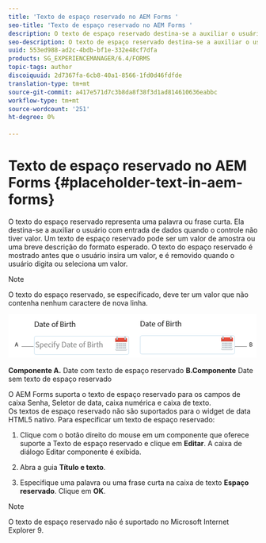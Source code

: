 ```yaml
---
title: 'Texto de espaço reservado no AEM Forms '
seo-title: 'Texto de espaço reservado no AEM Forms '
description: O texto de espaço reservado destina-se a auxiliar o usuário com a entrada de dados quando o controle não tem valor. Pode ser um valor de amostra ou uma breve descrição do formato esperado.
seo-description: O texto de espaço reservado destina-se a auxiliar o usuário com a entrada de dados quando o controle não tem valor. Pode ser um valor de amostra ou uma breve descrição do formato esperado.
uuid: 553ed988-ad2c-4bdb-bf1e-332e48cf7dfa
products: SG_EXPERIENCEMANAGER/6.4/FORMS
topic-tags: author
discoiquuid: 2d7367fa-6cb8-40a1-8566-1fd0d46fdfde
translation-type: tm+mt
source-git-commit: a417e571d7c3b8da8f38f3d1ad814610636eabbc
workflow-type: tm+mt
source-wordcount: '251'
ht-degree: 0%

---
```



# Texto de espaço reservado no AEM Forms {#placeholder-text-in-aem-forms}

O texto do espaço reservado representa uma palavra ou frase curta. Ela destina-se a auxiliar o usuário com entrada de dados quando o controle não tiver valor. Um texto de espaço reservado pode ser um valor de amostra ou uma breve descrição do formato esperado. O texto do espaço reservado é mostrado antes que o usuário insira um valor, e é removido quando o usuário digita ou seleciona um valor.

>[!NOTE]
>
>O texto do espaço reservado, se especificado, deve ter um valor que não contenha nenhum caractere de nova linha.

![Componente de data com e sem texto de espaço reservado](assets/dat-picker-place-holder-text.png)

**Componente A.** Date com texto de espaço reservado  **B.Componente** Date sem texto de espaço reservado

O AEM Forms suporta o texto de espaço reservado para os campos de caixa Senha, Seletor de data, caixa numérica e caixa de texto.\
Os textos de espaço reservado não são suportados para o widget de data HTML5 nativo. Para especificar um texto de espaço reservado:

1. Clique com o botão direito do mouse em um componente que oferece suporte a Texto de espaço reservado e clique em **Editar**. A caixa de diálogo Editar componente é exibida.

1. Abra a guia **Título e texto**.
1. Especifique uma palavra ou uma frase curta na caixa de texto **Espaço reservado**. Clique em **OK**.

>[!NOTE]
>
>O texto de espaço reservado não é suportado no Microsoft Internet Explorer 9.


